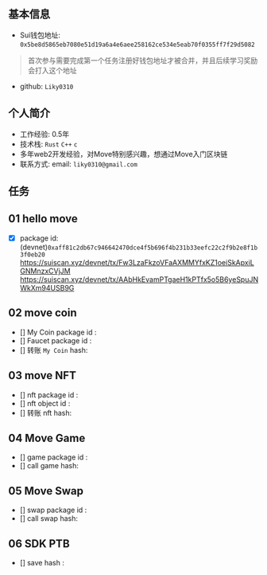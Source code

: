 ## 基本信息
- Sui钱包地址: `0x5be8d5865eb7080e51d19a6a4e6aee258162ce534e5eab70f0355ff7f29d5082`
> 首次参与需要完成第一个任务注册好钱包地址才被合并，并且后续学习奖励会打入这个地址
- github: `Liky0310`

## 个人简介
- 工作经验: 0.5年
- 技术栈: `Rust` `C++` `c`
- 多年web2开发经验，对Move特别感兴趣，想通过Move入门区块链
- 联系方式: email: `liky0310@gmail.com` 

## 任务

##   01 hello move  
- [x] package id: (devnet)`0xaff81c2db67c946642470dce4f5b696f4b231b33eefc22c2f9b2e8f1b3f0eb20 `
https://suiscan.xyz/devnet/tx/Fw3LzaFkzoVFaAXMMYfxKZ1oeiSkApxiLGNMnzxCVjJM
https://suiscan.xyz/devnet/tx/AAbHkEvamPTgaeH1kPTfx5o5B6yeSpuJNWkXm94USB9G

##   02 move coin
- [] My Coin package id : 
- [] Faucet package id : 
- [] 转账 `My Coin` hash:

##   03 move NFT
- [] nft package id :
- [] nft object id : 
- [] 转账 nft  hash:

##   04 Move Game
- [] game package id :
- [] call game hash:

##   05 Move Swap
- [] swap package id :
- [] call swap hash:

##   06 SDK PTB
- [] save hash :
